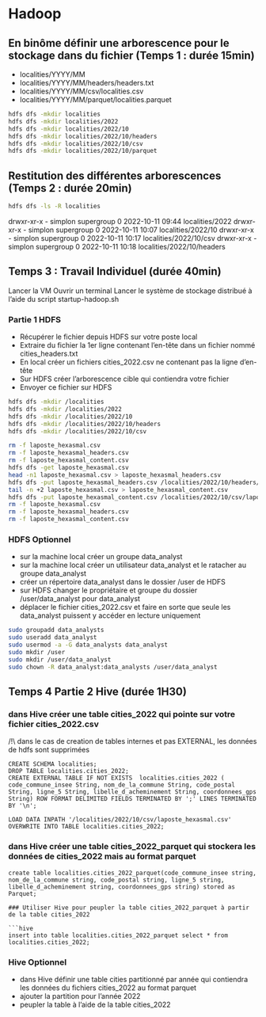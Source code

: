 # Hadoop

## En binôme définir une arborescence pour le stockage dans du fichier (Temps 1 : durée 15min)

* localities/YYYY/MM
* localities/YYYY/MM/headers/headers.txt
* localities/YYYY/MM/csv/localities.csv
* localities/YYYY/MM/parquet/localities.parquet

```bash
hdfs dfs -mkdir localities
hdfs dfs -mkdir localities/2022
hdfs dfs -mkdir localities/2022/10
hdfs dfs -mkdir localities/2022/10/headers
hdfs dfs -mkdir localities/2022/10/csv
hdfs dfs -mkdir localities/2022/10/parquet
```

## Restitution des différentes arborescences (Temps 2 : durée 20min)

```bash
hdfs dfs -ls -R localities 
```

drwxr-xr-x   - simplon supergroup          0 2022-10-11 09:44 localities/2022
drwxr-xr-x   - simplon supergroup          0 2022-10-11 10:07 localities/2022/10
drwxr-xr-x   - simplon supergroup          0 2022-10-11 10:17 localities/2022/10/csv
drwxr-xr-x   - simplon supergroup          0 2022-10-11 10:18 localities/2022/10/headers

## Temps 3 : Travail Individuel (durée 40min)

Lancer la VM
Ouvrir un terminal
Lancer le système de stockage distribué à l’aide du script startup-hadoop.sh

### Partie 1 HDFS

* Récupérer le fichier depuis HDFS sur votre poste local
* Extraire du fichier la 1er ligne contenant l’en-tête dans un fichier nommé cities_headers.txt
* En local créer un fichiers cities_2022.csv ne contenant pas la ligne d’en-tête
* Sur HDFS créer l’arborescence cible qui contiendra votre fichier
* Envoyer ce fichier sur HDFS

```bash
hdfs dfs -mkdir /localities
hdfs dfs -mkdir /localities/2022
hdfs dfs -mkdir /localities/2022/10
hdfs dfs -mkdir /localities/2022/10/headers
hdfs dfs -mkdir /localities/2022/10/csv

rm -f laposte_hexasmal.csv
rm -f laposte_hexasmal_headers.csv
rm -f laposte_hexasmal_content.csv
hdfs dfs -get laposte_hexasmal.csv 
head -n1 laposte_hexasmal.csv > laposte_hexasmal_headers.csv
hdfs dfs -put laposte_hexasmal_headers.csv /localities/2022/10/headers/laposte_hexasmal.csv
tail -n +2 laposte_hexasmal.csv > laposte_hexasmal_content.csv
hdfs dfs -put laposte_hexasmal_content.csv /localities/2022/10/csv/laposte_hexasmal.csv
rm -f laposte_hexasmal.csv
rm -f laposte_hexasmal_headers.csv
rm -f laposte_hexasmal_content.csv

```

### HDFS Optionnel

* sur la machine local créer un groupe data_analyst
* sur la machine local créer un utilisateur data_analyst et le ratacher au groupe data_analyst
* créer un répertoire data_analyst dans le dossier /user de HDFS
* sur HDFS changer le propriétaire et groupe du dossier /user/data_analyst pour data_analyst
* déplacer le fichier cities_2022.csv et faire en sorte que seule les data_analyst puissent y accéder en lecture uniquement

```bash
sudo groupadd data_analysts
sudo useradd data_analyst
sudo usermod -a -G data_analysts data_analyst
sudo mkdir /user
sudo mkdir /user/data_analyst
sudo chown -R data_analyst:data_analysts /user/data_analyst
```

## Temps 4 Partie 2 Hive (durée 1H30)

### dans Hive créer une table cities_2022 qui pointe sur votre fichier cities_2022.csv

/!\ dans le cas de creation de tables internes et pas EXTERNAL, les données de hdfs sont supprimées

```hive
CREATE SCHEMA localities;
DROP TABLE localities.cities_2022;
CREATE EXTERNAL TABLE IF NOT EXISTS  localities.cities_2022 ( code_commune_insee String, nom_de_la_commune String, code_postal String, ligne_5 String, libelle_d_acheminement String, coordonnees_gps String) ROW FORMAT DELIMITED FIELDS TERMINATED BY ';' LINES TERMINATED BY '\n';

LOAD DATA INPATH '/localities/2022/10/csv/laposte_hexasmal.csv' OVERWRITE INTO TABLE localities.cities_2022;
```

### dans Hive créer une table cities_2022_parquet qui stockera les données de cities_2022 mais au format parquet

```hive
create table localities.cities_2022_parquet(code_commune_insee string, nom_de_la_commune string, code_postal string, ligne_5 string, libelle_d_acheminement string, coordonnees_gps string) stored as Parquet;

### Utiliser Hive pour peupler la table cities_2022_parquet à partir de la table cities_2022

```hive
insert into table localities.cities_2022_parquet select * from localities.cities_2022;
```

### Hive Optionnel

* dans Hive définir une table cities partitionné par année qui contiendra les données du fichiers cities_2022 au format parquet
* ajouter la partition pour l’année 2022
* peupler la table à l’aide de la table cities_2022

